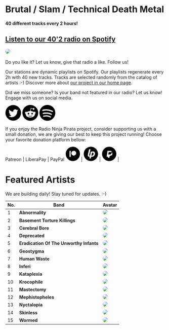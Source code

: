 # Brutal / Slam / Technical Death Metal

**40 different tracks every 2 hours!**


## [Listen to our 40'2 radio on Spotify](https://open.spotify.com/playlist/0CFoaCcUKIRdMXSGcolCib?si=KfHC6A8QQfmufQzMs8S8hA)

<a href="https://open.spotify.com/playlist/0CFoaCcUKIRdMXSGcolCib?si=KfHC6A8QQfmufQzMs8S8hA" target="_blank"><img src="https://mosaic.scdn.co/640/ab67616d0000b27302feb7306e5877c5666bea3dab67616d0000b273111d5c71d481880030266ac5ab67616d0000b2737303ee9e31a69edac9d29097ab67616d0000b2738a402e8d2ff56f1f0c9f2f20" height="300" width="auto" style="border-radius:50%"></a>

Do you like it? Let us know, give that radio a like. Follow us!


Our stations are dynamic playlists on Spotify. Our playlists regenerate every 2h with 40 new tracks. Tracks are selected randomly from the catalog of artists :-) Discover more about [our project in our home page](https://radioninjapirata.github.io).

Did we miss someone? Is your band not featured in our radio? Let us know! Engage with us on social media.

<p>
    <a href="https://twitter.com/RNinjaPirata" target="_blank"><img src="assets/twitter_button.png" alt="twitter" height="50" width="50" /></a>
    <a href="https://www.reddit.com/r/RadioNinjaPirata/" target="_blank"><img src="assets/reddit_button.png" alt="reddit" height="50" width="50" /></a>
    <a href="https://open.spotify.com/user/pagbz485dhfowwiza5wc9cwh8?si=XVuH5a3NQ8Ohft-yPC5XBA" target="_blank"><img src="assets/spotify_button.png" alt="spotify" height="50" width="50" /></a>
</p>


If you enjoy the Radio Ninja Pirata project, consider supporting us with a small donation, we are giving our best to keep this project running! Choose your favorite donation platform bellow:

 Patreon | LiberaPay | PayPal
<a href="https://www.patreon.com/radioninjapirata" target="_blank"><img src="assets/patreon_black_logo_500x500.png" alt="patreon" height="45" width="45" /></a> | <a href="https://liberapay.com/RadioNinjaPirata/donate" target="_blank"><img src="assets/liberapay_logo_500x500.png" alt="liberapay" height="45" width="45" /></a> | <a href="https://www.paypal.com/cgi-bin/webscr?cmd=_s-xclick&hosted_button_id=TWGZ3KKDLEDUE&source=url" target="_blank"><img src="assets/paypal_black_logo_500x500.png" alt="paypal" height="45" width="45" /></a> |


# Featured Artists

We are building daily! Stay tuned for updates. :-)

No. | Band | Avatar
--- | ---- | ------
1 | **Abnormality** | <a href="https://open.spotify.com/artist/3G6H6ma3AVOx4Wu9J6IIPp" target="_blank"><img src="https://i.scdn.co/image/1c5aac479bc80474cdf966980e58099a8c6cb49b" height="100" width="auto" style="border-radius:50%"></a>
2 | **Basement Torture Killings** | <a href="https://open.spotify.com/artist/2GfCl3NQaSKmMFlvIneEMs" target="_blank"><img src="https://i.scdn.co/image/ab67616d00001e02b317737e6ccfdc513e0b12a6" height="100" width="auto" style="border-radius:50%"></a>
3 | **Cerebral Bore** | <a href="https://open.spotify.com/artist/0bamlDtTg8xXwgG4nd59bg" target="_blank"><img src="https://i.scdn.co/image/ab67616d00001e0202feb7306e5877c5666bea3d" height="100" width="auto" style="border-radius:50%"></a>
4 | **Deprecated** | <a href="https://open.spotify.com/artist/5N8I1vHNZN9y2XcapxgwUw" target="_blank"><img src="https://i.scdn.co/image/e9e0454899c29c42d83fe81cb9596a9fe8ed95b7" height="100" width="auto" style="border-radius:50%"></a>
5 | **Eradication Of The Unworthy Infants** | <a href="https://open.spotify.com/artist/3XPPF14T6t0cHbYxxWccjg" target="_blank"><img src="https://i.scdn.co/image/c4adc221bacdf83d127fe509cea98e6c9abae979" height="100" width="auto" style="border-radius:50%"></a>
6 | **Geostygma** | <a href="https://open.spotify.com/artist/3gVcHU2lxiEBQvTAlkrCL5?si=yM_bK2XdRBapjkLNKlD2QQ" target="_blank"><img src="https://i.scdn.co/image/1885db84f035e7b7ecd9423c550744dc162dc66a" height="100" width="auto" style="border-radius:50%"></a>
7 | **Human Waste** | <a href="https://open.spotify.com/artist/4l8par9n5QsC2fEYO8blOh" target="_blank"><img src="https://i.scdn.co/image/ab67616d00001e027303ee9e31a69edac9d29097" height="100" width="auto" style="border-radius:50%"></a>
8 | **Inferi** | <a href="https://open.spotify.com/artist/2DlKh1IzbG3EwAMaTF2p4A" target="_blank"><img src="https://i.scdn.co/image/75fefed8ff01487e668f5fc9ad3ac36d56f7ccb7" height="100" width="auto" style="border-radius:50%"></a>
9 | **Kataplexia** | <a href="https://open.spotify.com/artist/6zFsJ5GuKCs2VmM3rZdewA" target="_blank"><img src="https://i.scdn.co/image/ab67616d00001e02eb2496525e4f89c113dfedb5" height="100" width="auto" style="border-radius:50%"></a>
10 | **Krocophile** | <a href="https://open.spotify.com/artist/0ishqPiqbZigIQxS3bjfq9" target="_blank"><img src="https://i.scdn.co/image/74053b0c3111bc418375740323f7cec02dbf10f8" height="100" width="auto" style="border-radius:50%"></a>
11 | **Mastectomy** | <a href="https://open.spotify.com/artist/0MqU9WAUQLHKxAnpZASYtE" target="_blank"><img src="https://i.scdn.co/image/ab67616d00001e022bd186a5fb10c476791d89dc" height="100" width="auto" style="border-radius:50%"></a>
12 | **Mephistopheles** | <a href="https://open.spotify.com/artist/0xPzTEnYwtgYO5mR3piRkc" target="_blank"><img src="https://i.scdn.co/image/ab67616d00001e0224359b261c2f03f66dbf71a7" height="100" width="auto" style="border-radius:50%"></a>
13 | **Nyctalopia** | <a href="https://open.spotify.com/artist/52SzRgSMBvRISstc14aAIA" target="_blank"><img src="https://i.scdn.co/image/ab67616d00001e028a402e8d2ff56f1f0c9f2f20" height="100" width="auto" style="border-radius:50%"></a>
14 | **Skinless** | <a href="https://open.spotify.com/artist/5OLgWkV7opwcxN7zOhKb6g" target="_blank"><img src="https://i.scdn.co/image/6db4c6a1d450712b6c45b49112bb9621b34d3491" height="100" width="auto" style="border-radius:50%"></a>
15 | **Wormed** | <a href="https://open.spotify.com/artist/1YXwL0RvyKn9swZ6CsVDwk" target="_blank"><img src="https://i.scdn.co/image/d47feaf702c14f5f58e679e5483387418786bc1e" height="100" width="auto" style="border-radius:50%"></a>